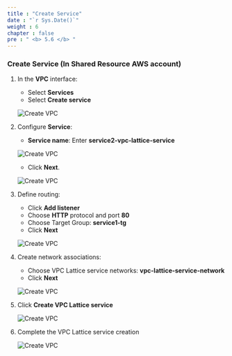 ```yaml
---
title : "Create Service"
date : "`r Sys.Date()`"
weight : 6
chapter : false
pre : " <b> 5.6 </b> "
---
```


### Create Service (In Shared Resource AWS account)

1. In the **VPC** interface:
    - Select **Services**
    - Select **Create service**

    ![Create VPC](/images/5/5.6-service/0001-createservice.PNG?featherlight=false&width=90pc)

2. Configure **Service**:
    - **Service name**: Enter **service2-vpc-lattice-service**

    ![Create VPC](/images/5/5.6-service/0002-createservice.PNG?featherlight=false&width=90pc)

    - Click **Next**.

    ![Create VPC](/images/5/5.6-service/0003-createservice.PNG?featherlight=false&width=90pc)

3. Define routing:
    - Click **Add listener**
    - Choose **HTTP** protocol and port **80**
    - Choose Target Group: **service1-tg**
    - Click **Next**

    ![Create VPC](/images/5/5.6-service/0004-createservice.PNG?featherlight=false&width=90pc)

4. Create network associations:
    - Choose VPC Lattice service networks: **vpc-lattice-service-network**
    - Click **Next**

    ![Create VPC](/images/5/5.6-service/0005-createservice.PNG?featherlight=false&width=90pc)

5. Click **Create VPC Lattice service**

    ![Create VPC](/images/5/5.6-service/0006-createservice.PNG?featherlight=false&width=90pc)

6. Complete the VPC Lattice service creation

    ![Create VPC](/images/5/5.6-service/0007-createservice.PNG?featherlight=false&width=90pc)
